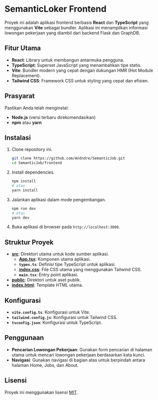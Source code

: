 # SemanticLoker Frontend

Proyek ini adalah aplikasi frontend berbasis **React** dan **TypeScript** yang menggunakan **Vite** sebagai bundler. Aplikasi ini menampilkan informasi lowongan pekerjaan yang diambil dari backend Flask dan GraphDB.

## Fitur Utama
- **React**: Library untuk membangun antarmuka pengguna.
- **TypeScript**: Superset JavaScript yang menambahkan tipe statis.
- **Vite**: Bundler modern yang cepat dengan dukungan HMR (Hot Module Replacement).
- **Tailwind CSS**: Framework CSS untuk styling yang cepat dan efisien.

## Prasyarat
Pastikan Anda telah menginstal:
- **Node.js** (versi terbaru direkomendasikan)
- **npm** atau **yarn**

## Instalasi

1. Clone repository ini.
    ```bash
    git clone https://github.com/Andndre/SemanticJob.git
    cd SemanticJob/frontend
    ```

2. Install dependencies.
    ```bash
    npm install
    # atau
    yarn install
    ```

3. Jalankan aplikasi dalam mode pengembangan.
    ```bash
    npm run dev
    # atau
    yarn dev
    ```

4. Buka aplikasi di browser pada `http://localhost:3000`.

## Struktur Proyek
- **[src](http://_vscodecontentref_/0)**: Direktori utama untuk kode sumber aplikasi.
  - **[App.tsx](http://_vscodecontentref_/1)**: Komponen utama aplikasi.
  - **`types.ts`**: Definisi tipe TypeScript untuk aplikasi.
  - **[index.css](http://_vscodecontentref_/2)**: File CSS utama yang menggunakan Tailwind CSS.
  - **`main.tsx`**: Entry point aplikasi.
- **[public](http://_vscodecontentref_/3)**: Direktori untuk aset publik.
- **[index.html](http://_vscodecontentref_/4)**: Template HTML utama.

## Konfigurasi
- **`vite.config.ts`**: Konfigurasi untuk Vite.
- **`tailwind.config.js`**: Konfigurasi untuk Tailwind CSS.
- **`tsconfig.json`**: Konfigurasi untuk TypeScript.

## Penggunaan

- **Pencarian Lowongan Pekerjaan**: Gunakan form pencarian di halaman utama untuk mencari lowongan pekerjaan berdasarkan kata kunci.
- **Navigasi**: Gunakan navigasi di bagian atas untuk berpindah antara halaman Home, Jobs, dan About.

## Lisensi
Proyek ini menggunakan lisensi [MIT](https://opensource.org/licenses/MIT).
